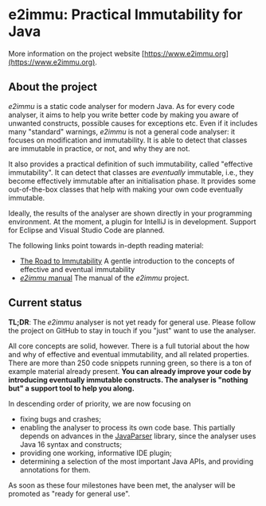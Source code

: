 # e2immu: Practical Immutability for Java

More information on the project website [https://www.e2immu.org](https://www.e2immu.org).

## About the project

_e2immu_ is a static code analyser for modern Java. As for every code analyser, it aims to help you write better code by
making you aware of unwanted constructs, possible causes for exceptions etc. Even if it includes many "standard"
warnings, _e2immu_ is not a general code analyser:
it focuses on modification and immutability. It is able to detect that classes are immutable in practice, or not, and
why they are not.

It also provides a practical definition of such immutability, called "effective immutability". It can detect that
classes are _eventually_ immutable, i.e., they become effectively immutable after an initialisation phase. It provides
some out-of-the-box classes that help with making your own code eventually immutable.

Ideally, the results of the analyser are shown directly in your programming environment. At the moment, a plugin for
IntelliJ is in development. Support for Eclipse and Visual Studio Code are planned.

The following links point towards in-depth reading material:

- [The Road to Immutability](https://www.e2immu.org/docs/road-to-immutability.html) A gentle introduction to the concepts of effective and eventual immutability
- [_e2immu_ manual](https://www.e2immu.org/docs/manual.html) The manual of the _e2immu_ project.


## Current status

**TL;DR**: The _e2immu_ analyser is not yet ready for general use. Please follow the project on GitHub to stay in touch
if you "just" want to use the analyser.

All core concepts are solid, however. There is a full tutorial about the how and why of effective and eventual
immutability, and all related properties. There are more than 250 code snippets running green, so there is a ton of
example material already present. **You can already improve your code by introducing eventually immutable constructs. The
analyser is "nothing but" a support tool to help you along.**

In descending order of priority, we are now focusing on

- fixing bugs and crashes;
- enabling the analyser to process its own code base. This partially depends on advances in
  the [JavaParser](http://javaparser.org/) library, since the analyser uses Java 16 syntax and constructs;
- providing one working, informative IDE plugin;
- determining a selection of the most important Java APIs, and providing annotations for them.

As soon as these four milestones have been met, the analyser will be promoted as "ready for general use".
